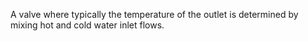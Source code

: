﻿A valve where typically the temperature of the outlet is determined by mixing hot and cold water inlet flows.
